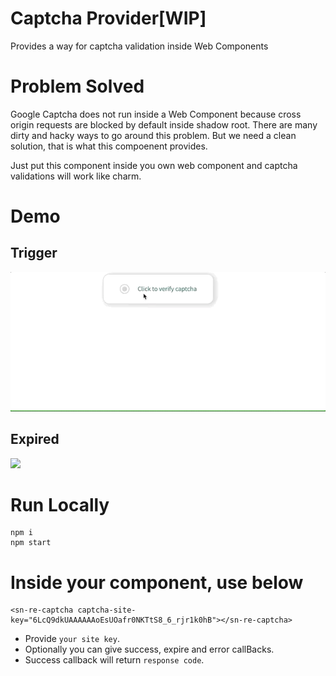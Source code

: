 # Captcha Provider[WIP]

Provides a way for captcha validation inside Web Components

# Problem Solved

Google Captcha does not run inside a Web Component because cross origin requests are blocked by default inside shadow root. There are many dirty and hacky ways to go around this problem. But we need a clean solution, that is what this compoenent provides.

Just put this component inside you own web component and captcha validations will work like charm.

# Demo

## Trigger

![](./assets/captcha-trigger.gif)

## Expired

![](./assets/captcha-expired.gif)

# Run Locally

```
npm i
npm start
```

# Inside your component, use below

```
<sn-re-captcha captcha-site-key="6LcQ9dkUAAAAAAoEsUOafr0NKTtS8_6_rjr1k0hB"></sn-re-captcha>
```

- Provide `your site key`.
- Optionally you can give success, expire and error callBacks.
- Success callback will return `response code`.
